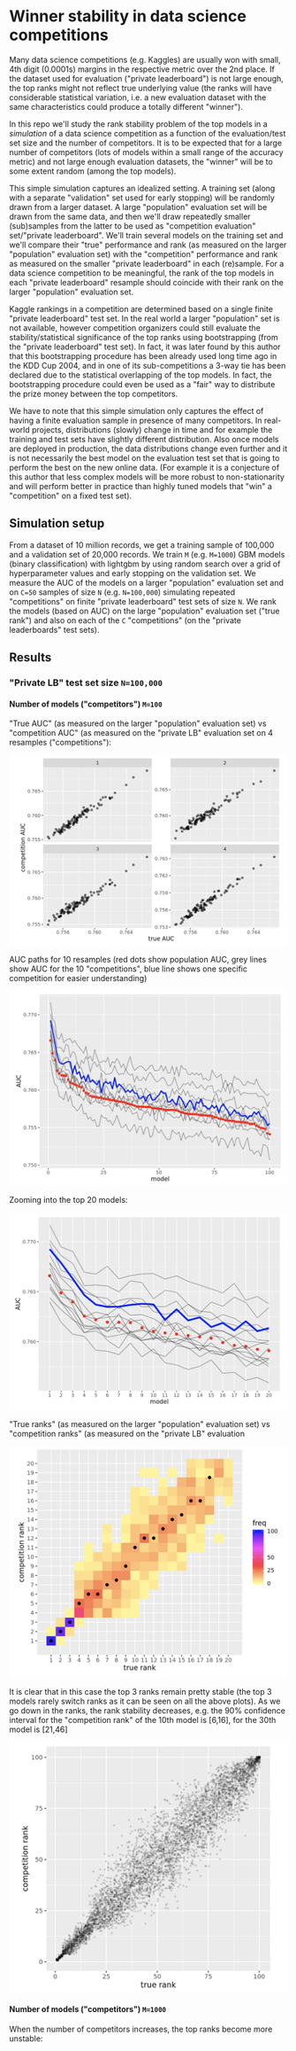 
# Winner stability in data science competitions

Many data science competitions (e.g. Kaggles) are usually won with small, 4th digit (0.0001s) margins
in the respective metric over the 2nd place. If the dataset used for evaluation ("private 
leaderboard") is not large enough, the top ranks might not reflect true underlying value
(the ranks will have considerable statistical variation, i.e. a new evaluation dataset 
with the same characteristics could produce a totally different "winner"). 

In this repo we'll study the rank stability problem of the top models in a *simulation* of a data science competition 
as a function of the evaluation/test set size and the number of competitors. It is
to be expected that for a large number of competitors (lots of models within a small range of the
accuracy metric) and not large enough evaluation datasets, the "winner" will be to some extent random (among
the top models). 

This simple simulation captures an idealized setting. A training set (along with a separate "validation" set
used for early stopping) will be randomly drawn from a larger dataset.
A large "population" evaluation set will be drawn from the same data, and then we'll draw repeatedly
smaller (sub)samples from the latter to be used as "competition evaluation" set/"private leaderboard". 
We'll train several models on the training set and we'll compare their "true" performance and rank
(as measured on the larger "population" evaluation set) with the "competition" performance and rank
as measured on the smaller "private leaderboard" in each (re)sample. For a data science competition to be meaningful, the rank
of the top models in each "private leaderboard" resample should coincide with their rank on the
larger "population" evaluation set. 

Kaggle rankings in a competition are determined based on a single finite "private leaderboard" test set.
In the real world a larger "population" set is not available, however competition organizers could still evaluate
the stability/statistical significance of the top ranks using bootstrapping (from the "private 
leaderboard" test set). In fact, it was later found by this author that this bootstrapping procedure
has been already used long time ago in the KDD Cup 2004, and in one of its sub-competitions a 3-way tie
has been declared due to the statistical overlapping of the top models. In fact, the bootstrapping 
procedure could even be used as a "fair" way to distribute the prize money between the top competitors.

We have to note that this simple simulation only captures the effect of having a finite evaluation sample in presence of 
many competitors. In real-world projects, distributions (slowly) change in time and for example the
training and test sets have slightly different distribution. Also once models are deployed in production,
the data distributions change even further and it is not necessarily the best model on the evaluation test set
that is going to perform the best on the new online data. (For example it is a conjecture of this author that less
complex models will be more robust to non-stationarity and will perform better in practice than highly
tuned models that "win" a "competition" on a fixed test set).


## Simulation setup

From a dataset of 10 million records, we get a training sample of 100,000 and a validation set of 20,000 records. 
We train `M` (e.g. `M=1000`) GBM models (binary classification) with lightgbm by using random search over a grid of hyperparameter values
and early stopping on the validation set.
We measure the AUC of the models on a larger "population" evaluation set and on `C=50` samples of size `N` (e.g. `N=100,000`) 
simulating repeated "competitions" on finite "private leaderboard" test sets of size `N`. 
We rank the models (based on AUC) on the large "population" evaluation set ("true rank") and
also on each of the `C` "competitions" (on the "private leaderboards" test sets).


## Results


### "Private LB" test set size `N=100,000`

#### Number of models ("competitors") `M=100`

"True AUC" (as measured on the larger "population" evaluation set) vs "competition AUC" (as measured
on the "private LB" evaluation set on 4 resamples ("competitions"):

![](scatter-100K-100mod.png)

AUC paths for 10 resamples (red dots show population AUC, grey lines show AUC for the 10 "competitions", blue line 
shows one specific competition for easier understanding)

![](path-100K-100mod.png)

Zooming into the top 20 models:

![](pathzoom-100K-100mod.png)

"True ranks" (as measured on the larger "population" evaluation set) vs "competition ranks" (as measured
on the "private LB" evaluation 

![](rank-100K-100mod.png)

It is clear that in this case the top 3 ranks remain pretty stable (the top 3 models
rarely switch ranks as it can be seen on all the above plots). As we go down in the ranks, the rank
stability decreases, e.g. the 90% confidence interval for the "competition rank" of the 10th model is
[6,16], for the 30th model is [21,46]

![](rankscatter-100K-100mod.png)



#### Number of models ("competitors") `M=1000`

When the number of competitors increases, the top ranks become more unstable:





